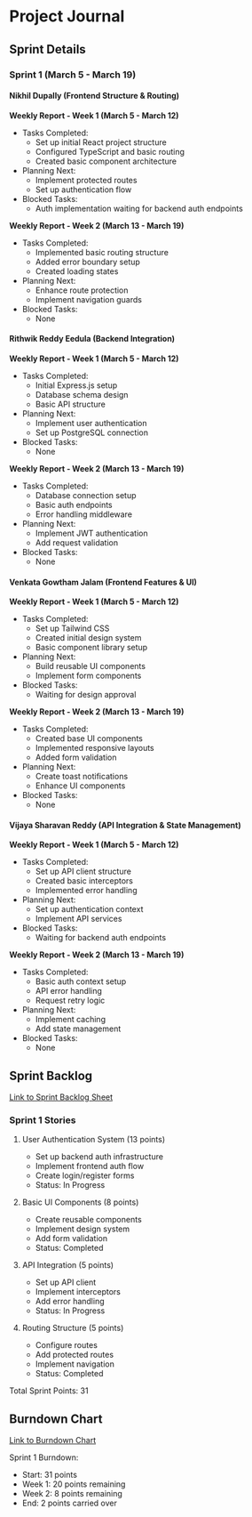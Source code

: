 # Project Journal

## Sprint Details

### Sprint 1 (March 5 - March 19)

#### Nikhil Dupally (Frontend Structure & Routing)
**Weekly Report - Week 1 (March 5 - March 12)**
- Tasks Completed:
  - Set up initial React project structure
  - Configured TypeScript and basic routing
  - Created basic component architecture
- Planning Next:
  - Implement protected routes
  - Set up authentication flow
- Blocked Tasks:
  - Auth implementation waiting for backend auth endpoints

**Weekly Report - Week 2 (March 13 - March 19)**
- Tasks Completed:
  - Implemented basic routing structure
  - Added error boundary setup
  - Created loading states
- Planning Next:
  - Enhance route protection
  - Implement navigation guards
- Blocked Tasks:
  - None

#### Rithwik Reddy Eedula (Backend Integration)
**Weekly Report - Week 1 (March 5 - March 12)**
- Tasks Completed:
  - Initial Express.js setup
  - Database schema design
  - Basic API structure
- Planning Next:
  - Implement user authentication
  - Set up PostgreSQL connection
- Blocked Tasks:
  - None

**Weekly Report - Week 2 (March 13 - March 19)**
- Tasks Completed:
  - Database connection setup
  - Basic auth endpoints
  - Error handling middleware
- Planning Next:
  - Implement JWT authentication
  - Add request validation
- Blocked Tasks:
  - None

#### Venkata Gowtham Jalam (Frontend Features & UI)
**Weekly Report - Week 1 (March 5 - March 12)**
- Tasks Completed:
  - Set up Tailwind CSS
  - Created initial design system
  - Basic component library setup
- Planning Next:
  - Build reusable UI components
  - Implement form components
- Blocked Tasks:
  - Waiting for design approval

**Weekly Report - Week 2 (March 13 - March 19)**
- Tasks Completed:
  - Created base UI components
  - Implemented responsive layouts
  - Added form validation
- Planning Next:
  - Create toast notifications
  - Enhance UI components
- Blocked Tasks:
  - None

#### Vijaya Sharavan Reddy (API Integration & State Management)
**Weekly Report - Week 1 (March 5 - March 12)**
- Tasks Completed:
  - Set up API client structure
  - Created basic interceptors
  - Implemented error handling
- Planning Next:
  - Set up authentication context
  - Implement API services
- Blocked Tasks:
  - Waiting for backend auth endpoints

**Weekly Report - Week 2 (March 13 - March 19)**
- Tasks Completed:
  - Basic auth context setup
  - API error handling
  - Request retry logic
- Planning Next:
  - Implement caching
  - Add state management
- Blocked Tasks:
  - None

## Sprint Backlog
[Link to Sprint Backlog Sheet](https://docs.google.com/spreadsheets/d/1jYeMDr10onqj0fUK9yi_xaJ_ibosKOfa-D4ddXmzcAI/edit?gid=0#gid=0)

### Sprint 1 Stories
1. User Authentication System (13 points)
   - Set up backend auth infrastructure
   - Implement frontend auth flow
   - Create login/register forms
   - Status: In Progress

2. Basic UI Components (8 points)
   - Create reusable components
   - Implement design system
   - Add form validation
   - Status: Completed

3. API Integration (5 points)
   - Set up API client
   - Implement interceptors
   - Add error handling
   - Status: In Progress

4. Routing Structure (5 points)
   - Configure routes
   - Add protected routes
   - Implement navigation
   - Status: Completed

Total Sprint Points: 31

## Burndown Chart
[Link to Burndown Chart](https://docs.google.com/spreadsheets/d/1jYeMDr10onqj0fUK9yi_xaJ_ibosKOfa-D4ddXmzcAI/edit?gid=220293019#gid=220293019)

Sprint 1 Burndown:
- Start: 31 points
- Week 1: 20 points remaining
- Week 2: 8 points remaining
- End: 2 points carried over
